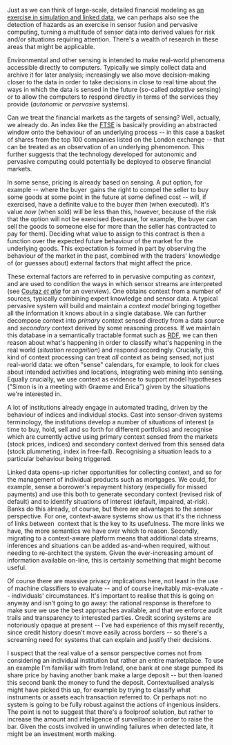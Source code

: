 <html><body><p>Just as we can think of large-scale, detailed financial modeling as <a href="/2010/04/computer-science-financial-crisis/">an exercise in simulation and linked data</a>, we can perhaps also see the detection of hazards as an exercise in sensor fusion and pervasive computing, turning a multitude of sensor data into derived values for risk and/or situations requiring attention. There's a wealth of research in these areas that might be applicable.

<!--more-->

Environmental and other sensing is intended to make real-world phenomena accessible directly to computers. Typically we simply collect data and archive it for later analysis; increasingly we also move decision-making closer to the data in order to take decisions in close to real time about the ways in which the data is sensed in the future (so-called <em>adaptive</em> sensing) or to allow the computers to respond directly in terms of the services they provide (<em>autonomic</em> or <em>pervasive</em> systems).

Can we treat the financial markets as the targets of sensing? Well, actually, we already do. An index like the <a href="http://www.ftse.com/">FTSE</a> is basically providing an abstracted window onto the behaviour of an underlying process -- in this case a basket of shares from the top 100 companies listed on the London exchange -- that can be treated as an observation of an underlying phenomenon. This further suggests that the technology developed for autonomic and pervasive computing could potentially be deployed to observe financial markets.

In some sense, pricing is already based on sensing. A put option, for example -- where the buyer  gains the right to compel  the seller to buy some goods at some  point in the future at some  defined cost -- will, if exercised, have a definite value to the buyer <em>then</em> (when executed). It's value <em>now</em> (when sold) will  be less than this, however,  because of the risk that the option will not be exercised (because, for  example, the buyer can sell the goods to someone else for more than the  seller has contracted to pay for them). Deciding what value to assign to  this contract is then a function over the expected future behaviour of  the market for the underlying goods. This expectation is formed in part by observing the behaviour of the market in the past, combined with the traders' knowledge of (or guesses about) external factors that might affect the price.

These external factors are referred to in pervasive computing as <em>context</em>, and are used to condition the ways in which sensor streams are interpreted (see <a href="/research/publications/#ContextIsCentral">Coutaz <em>et alia</em></a> for an overview). One obtains context from a number of sources, typically combining expert knowledge and sensor data. A typical pervasive system will build and maintain a <em>context model</em> bringing together all the information it knows about in a single database. We can further decompose context into <em>primary</em> context sensed directly from a data source and <em>secondary</em> context derived by some reasoning process. If we maintain this database in a semantically tractable format such as <a href="http://www.w3.org/RDF/">RDF</a>, we can then reason about what's happening in order to classify what's happening in the real world (<em>situation recognition</em>) and respond accordingly. Crucially, this kind of context processing can treat <em>all</em> context as being sensed, not just real-world data: we often "sense" calendars, for example, to look for clues about intended activities and locations, integrating web mining into sensing. Equally crucially, we use context as evidence to support model hypotheses ("Simon is in a meeting with Graeme and Erica") given by the situations we're interested in.

A lot of institutions already engage in automated trading, driven by the behaviour of indices and individual stocks. Cast into sensor-driven systems terminology, the institutions develop a number of situations of interest (a time to buy, hold, sell and so forth for different portfolios) and recognise which are currently active using primary context sensed from the markets (stock prices, indices) and secondary context derived from this sensed data (stock plummeting, index in free-fall). Recognising a situation leads to a particular behaviour being triggered.

Linked data opens-up richer opportunities for collecting context, and so for the management of individual products such as mortgages. We could, for example, sense a borrower's repayment history (especially for missed payments) and use this both to generate secondary context (revised risk of default) and to identify situations of interest (default, impaired, at-risk). Banks do this already, of course, but there are advantages to the sensor perspective. For one, context-aware systems show us that it's the richness of links between  context that is the key to its usefulness. The more links we have, the more semantics we have over which to reason. Secondly, migrating to a context-aware platform means that additional data streams, inferences and situations can be added as-and-when required, without needing to re-architect the system. Given the ever-increasing amount of information available on-line, this is certainly something that might become useful.

Of course there are massive privacy implications here, not least in the use of machine classifiers to evaluate -- and of course inevitably <em>mis</em>-evaluate -- individuals' circumstances. It's important to realise that this is going on anyway and isn't going to go away: the rational response is therefore to make sure we use the best approaches available, and that we enforce audit trails and transparency to interested parties. Credit scoring systems are notoriously opaque at present -- I've had experience of this myself recently, since credit history doesn't move easily across borders -- so there's a screaming need for systems that can explain and justify their decisions.

I suspect that the real value of a sensor perspective comes not from considering an individual institution but rather an entire marketplace. To use an example I'm familiar with from Ireland, one bank at one stage pumped its share price by having another bank make a large deposit -- but then loaned this second bank the money to fund the deposit. Contextualised analysis might have picked this up, for example by trying to classify what instruments or assets each transaction referred to. Or perhaps not: no system is going to be fully robust against the actions of ingenious insiders. The point is not to suggest that there's a foolproof solution, but rather to increase the amount and intelligence of surveillance in order to raise the bar. Given the costs involved in unwinding failures when detected late, it might be an investment worth making.</p></body></html>